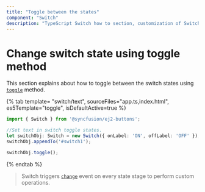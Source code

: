 ```yaml
---
title: "Toggle between the states"
component: "Switch"
description: "TypeScript Switch how to section, customization of Switch bar and handle, change size, name and value in form submit, toggle between the states."
---
```


# Change switch state using toggle method

This section explains about how to toggle between the switch states using [`toggle`](../../api/switch/#toggle) method.

{% tab template= "switch/text", sourceFiles="app.ts,index.html",
es5Template="toggle", isDefaultActive=true %}

```typescript
import { Switch } from '@syncfusion/ej2-buttons';

//Set text in switch toggle states.
let switchObj: Switch = new Switch({ onLabel: 'ON', offLabel: 'OFF' });
switchObj.appendTo('#switch1');

switchObj.toggle();
```

{% endtab %}

> Switch triggers [`change`](../../api/switch/#change) event on every state stage to perform custom operations.
